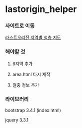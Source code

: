 # lastorigin_helper

### 사이트로 이동

<a href="https://lastoriginmap.github.io/" target="_newtab">라스트오리진 지역별 철충 지도</a>

### 해야할 것

1. 6지역 추가

2. area.html 다시 제작

3. 철충 정보 추가

### 라이브러리

bootstrap 3.4.1 (index.html)

jquery 3.3.1